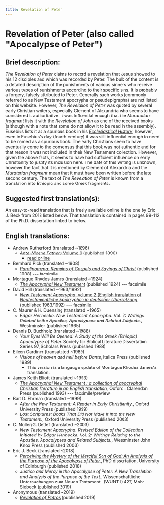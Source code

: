 ```yaml
---
title: Revelation of Peter
---
```


# Revelation of Peter (also called "Apocalypse of Peter")

## Brief description:

*The Revelation of Peter* claims to record a revelation that Jesus showed to his 12 disciples and which was recorded by Peter. The bulk of the content is a detailed description of the punishments of various sinners who receive various types of punishments according to their specific sins. It is probably a forgery, falsely attributed to Peter. Generally such works (commonly referred to as New Testament apocrypha or pseudepigrapha) are not listed on this website. However, *The Revelation of Peter* was quoted by several early Christian writers, especially Clement of Alexandria who seems to have considered it authoritative. It was influential enough that the *Muratorian fragment* lists it with the *Revelation of John* as one of the received books (although with a note that some do not allow it to be read in the assembly). Eusebius lists it as a spurious book in his [*Ecclesiastical History*](eusebius-ecclesiasticalhistory.html), however, even in Eusebius's day (fourth century) it was still influential enough to need to be named as a spurious book. The early Christians seem to have eventually come to the consensus that this book was not authentic and for that reason it was not included in their New Testament collection. However, given the above facts, it seems to have had sufficient influence on early Christianity to justify its inclusion here. The date of this writing is unknown, however the fact that it is mentioned by Clement of Alexandria and the *Muratorian fragment* mean that it must have been written before the late second century. The text of *The Revelation of Peter* is known from a translation into Ethiopic and some Greek fragments.

## Suggested first translation(s):

An easy-to-read translation that is freely available online is the one by Eric J. Beck from 2018 listed below. That translation is contained in pages 99-112 of the Ph.D. dissertation linked to below.

## English translations:
* Andrew Rutherford (translated ~1896)
  * [*Ante-Nicene Fathers* Volume 9](anf.html) (published 1896)
    * [read online](http://www.ccel.org/ccel/schaff/anf09.v.i.html)
* Bernhard Pick (translated ~1908)
  * [*Paralipomena: Remains of Gospels and Sayings of Christ*](https://archive.org/details/paralipomenarem00pickgoog) (published 1908) --- facsimile
* Montague Rhodes James (translated ~1924)
  * [*The Apocryphal New Testament*](https://archive.org/details/JAMESApocryphalNewTestament1924) (published 1924) --- facsimile
* David Hill (translated ~1963/1992)
  * [*New Testament Apocrypha*, volume 2 (English translation of *Neutestamentliche Apokryphen in deutscher Ubersetzung*](https://archive.org/details/NEWTESTAMENTAPOCRYPHAVOLUMETWOWRITINGSRELATINGTOTHEAPOSTLESAPOCALYPSESANDRELATEDSUBJECTS) (published 1963/1992) --- facsimile
* C. Maurer & H. Duensing (translated ~1965)
  * *Edgar Hennecke. New Testament Apocrypha.* Vol. 2: *Writings Related to the Apostles, Apocalypses and Related Subjects.*, Westminster (published 1965)
* Dennis D. Buchholz (translated ~1988)
  * *Your Eyes Will Be Opened: A Study of the Greek (Ethiopic) Apocalypse of Peter.* Society for Biblical Literature Dissertation Series 97, Scholars Press (published 1988)
* Eileen Gardiner (transatated ~1989)
  * *Visions of heaven and hell before Dante*, Italica Press (published 1989)
    * This version is a langauge update of Montague Rhodes James's translation.
* James Keith Elliott (translated ~1993)
  * [*The Apocryphal New Testament : a collection of apocryphal Christian literature in an English translation*](https://books.google.com/books?id=9vNTo0m08nkC), Oxford : Clarendon Press (published 1993) --- facsimile/preview
* Bart D. Ehrman (translated ~1999)
  * *After the New Testament: A Reader in Early Christianity.*, Oxford University Press (published 1999)
  * *Lost Scriptures: Books That Did Not Make It into the New Testament.*, Oxford University Press (published 2003)
* C. Müller/G. Detlef (translated ~2003)
  * *New Testament Apocrypha. Revised Edition of the Collection Initiated by Edgar Hennecke.* Vol. 2: *Writings Relating to the Apostles, Apocalypses and Related Subjects.*, Westminster John Knox Press (published 2003)
* Eric J. Beck (translated ~2018)
  * [*Perceiving the Mystery of the Merciful Son of God: An Analysis of the Purpose of the Apocalypse of Peter.*](https://era.ed.ac.uk/bitstream/handle/1842/35442/Beck2019.pdf?sequence=1&isAllowed=y), PhD dissertation, University of Edinburgh (published 2018)
  * *Justice and Mercy in the Apocalypse of Peter: A New Translation and Analysis of the Purpose of the Text.*, Wissenschaftliche Untersuchungen zum Neuen Testament I (WUNT I) 427, Mohr Siebeck (published 2019)
* Anonymous (translated ~2019)
  * [*Revelation of Petros*](http://www.biblicalaudio.com/text/revelation_peter.pdf) (published 2019)
